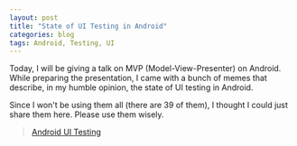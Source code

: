```yaml
---
layout: post
title: "State of UI Testing in Android"
categories: blog
tags: Android, Testing, UI
---
```


Today, I will be giving a talk on MVP (Model-View-Presenter) on Android. While preparing the presentation, I came with a bunch of memes that describe, in my humble opinion, the state of UI testing in Android.

Since I won't be using them all (there are 39 of them), I thought I could just share them here. Please use them wisely.

<blockquote class="imgur-embed-pub" lang="en" data-id="kDMZ9"><a href="//imgur.com/kDMZ9">Android UI Testing</a></blockquote><script async src="//s.imgur.com/min/embed.js" charset="utf-8"></script>
